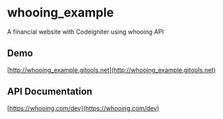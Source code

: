 whooing_example
===============

A financial website with Codeigniter using whooing API

## Demo
[http://whooing_example.gitools.net](http://whooing_example.gitools.net)

## API Documentation
[https://whooing.com/dev](https://whooing.com/dev)
